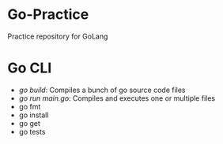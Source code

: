 # Go-Practice
Practice repository for GoLang

# Go CLI
- *go build*: Compiles a bunch of go source code files
- *go run main.go*: Compiles and executes one or multiple files
- go fmt
- go install
- go get
- go tests
